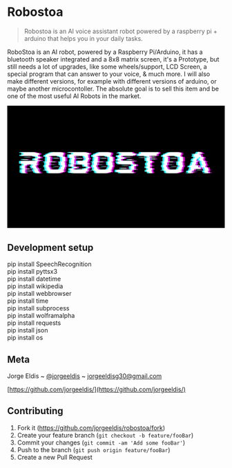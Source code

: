 # Robostoa

> Robostoa is an AI voice assistant robot powered by a raspberry pi + arduino that helps you in your daily tasks.

RoboStoa is an AI robot, powered by a Raspberry Pi/Arduino, it has a bluetooth speaker integrated and a 8x8 matrix screen, it's a Prototype, but still needs a lot of upgrades, like some wheels/support, LCD Screen, a special program that can answer to your voice, & much more. I will also make different versions, for example with different versions of arduino, or maybe another microcontoller. The absolute goal is to sell this item and be one of the most useful AI Robots in the market.

 
![header](https://raw.githubusercontent.com/jorgeeldis/robostoa/main/robostoaheader.png)

## Development setup

pip install SpeechRecognition <br/>
pip install pyttsx3 <br/>
pip install datetime <br/>
pip install wikipedia <br/>
pip install webbrowser <br/>
pip install time <br/>
pip install subprocess <br/>
pip install wolframalpha <br/>
pip install requests <br/>
pip install json <br/>
pip install os <br/>

## Meta

Jorge Eldis ~ [@jorgeeldis](https://twitter.com/jorgeeldis) ~ jorgeeldisg30@gmail.com

[https://github.com/jorgeeldis/](https://github.com/jorgeeldis/)

## Contributing

1. Fork it (<https://github.com/jorgeeldis/robostoa/fork>)
2. Create your feature branch (`git checkout -b feature/fooBar`)
3. Commit your changes (`git commit -am 'Add some fooBar'`)
4. Push to the branch (`git push origin feature/fooBar`)
5. Create a new Pull Request
